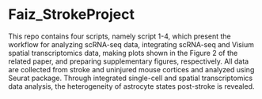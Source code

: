 # Faiz_StrokeProject
This repo contains four scripts, namely script 1-4, which present the workflow for analyzing scRNA-seq data, integrating scRNA-seq and Visium spatial transcriptomics data, making plots shown in the Figure 2 of the related paper, and preparing supplementary figures, respectively. All data are collected from stroke and uninjured mouse cortices and analyzed using Seurat package. Through integrated single-cell and spatial transcriptomics data analysis, the heterogeneity of astrocyte states post-stroke is revealed.
